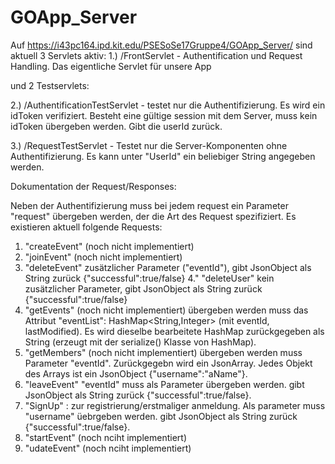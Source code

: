 # GOApp_Server

Auf https://i43pc164.ipd.kit.edu/PSESoSe17Gruppe4/GOApp_Server/ sind aktuell 3 Servlets aktiv: 
1.) /FrontServlet - Authentification und Request Handling. Das eigentliche Servlet für unsere App

und 2 Testservlets:

2.) /AuthentificationTestServlet - testet nur die Authentifizierung. Es wird ein idToken verifiziert. Besteht eine gültige session mit dem Server, muss kein idToken übergeben werden. Gibt die userId zurück.

3.) /RequestTestServlet - Testet nur die Server-Komponenten ohne Authentifizierung. Es kann unter "UserId" ein beliebiger String angegeben werden.

Dokumentation der Request/Responses:

Neben der Authentifizierung muss bei jedem request ein Parameter "request" übergeben werden, der die Art des Request spezifiziert. Es existieren aktuell folgende Requests:

1. "createEvent" (noch nicht implementiert)
2. "joinEvent" (noch nicht implementiert)
3. "deleteEvent" zusätzlicher Parameter ("eventId"), gibt JsonObject als String zurück {"successful":true/false}
4." "deleteUser" kein zusätzlicher Parameter, gibt JsonObject als String zurück {"successful":true/false}
5. "getEvents" (noch nicht implementiert) übergeben werden muss das Attribut "eventList": HashMap<String,Integer> (mit eventId, lastModified). Es wird dieselbe bearbeitete HashMap zurückgegeben als String (erzeugt mit der serialize() Klasse von HashMap).
6. "getMembers" (noch nicht implementiert) übergeben werden muss Parameter "eventId". Zurückgegebn wird ein JsonArray. Jedes Objekt des Arrays ist ein JsonObject {"username":"aName"}.
7. "leaveEvent" "eventId" muss als Parameter übergeben werden. gibt JsonObject als String zurück {"successful":true/false}.
8. "SignUp" : zur registrierung/erstmaliger anmeldung. Als parameter muss "username" üebrgeben werden. gibt JsonObject als String zurück {"successful":true/false}.
9. "startEvent" (noch nciht implementiert)
10. "udateEvent" (noch nciht implementiert)
